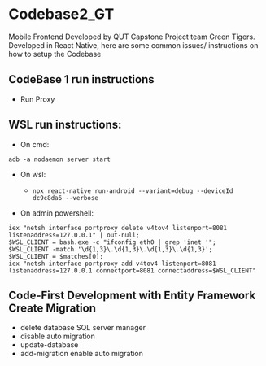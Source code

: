 # Codebase2_GT
Mobile Frontend Developed by QUT Capstone Project team Green Tigers.
Developed in React Native, here are some common issues/ instructions on how to setup the Codebase

## CodeBase 1 run instructions
* Run Proxy

## WSL run instructions:
* On cmd:
```
adb -a nodaemon server start
```
* On wsl: 
    - ```npx react-native run-android --variant=debug --deviceId dc9c8da6 --verbose```

* On admin powershell:
```
iex "netsh interface portproxy delete v4tov4 listenport=8081 listenaddress=127.0.0.1" | out-null;
$WSL_CLIENT = bash.exe -c "ifconfig eth0 | grep 'inet '";
$WSL_CLIENT -match '\d{1,3}\.\d{1,3}\.\d{1,3}\.\d{1,3}';
$WSL_CLIENT = $matches[0];
iex "netsh interface portproxy add v4tov4 listenport=8081 listenaddress=127.0.0.1 connectport=8081 connectaddress=$WSL_CLIENT"
```
## Code-First Development with Entity Framework Create Migration
* delete database SQL server manager 
* disable auto migration 
* update-database 
* add-migration enable auto migration
